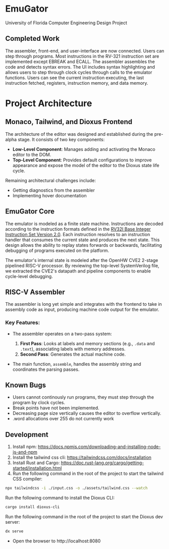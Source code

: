 # EmuGator
University of Florida Computer Engineering Design Project

## Completed Work
The assembler, front-end, and user-interface are now connected. Users can step through programs. Most instructions in the RV-321 instruction set are implemented except EBREAK and ECALL. The assembler assembles the code and detects syntax errors. The UI includes syntax highlighting and allows users to step through clock cycles through calls to the emulator functions. Users can see the current instruction executing, the last instruction fetched, registers, instruction memory, and data memory.

# Project Architecture

## Monaco, Tailwind, and Dioxus Frontend
The architecture of the editor was designed and established during the pre-alpha stage. It consists of two key components:
- **Low-Level Component**: Manages adding and activating the Monaco editor to the DOM.
- **Top-Level Component**: Provides default configurations to improve appearance and expose the model of the editor to the Dioxus state life cycle.

Remaining architectural challenges include:
- Getting diagnostics from the assembler
- Implementing hover documentation

## EmuGator Core
The emulator is modeled as a finite state machine. Instructions are decoded according to the instruction formats defined in the [RV32I Base Integer Instruction Set Version 2.0](https://riscv.org/wp-content/uploads/2017/05/riscv-spec-v2.2.pdf). Each instruction resolves to an instruction handler that consumes the current state and produces the next state. This design allows the ability to replay states forwards or backwards, facilitating debugging of programs executed on the platform.

The emulator's internal state is modeled after the OpenHW CVE2 2-stage pipelined RISC-V processor. By reviewing the top-level SystemVerilog file, we extracted the CVE2's datapath and pipeline components to enable cycle-level debugging.

## RISC-V Assembler
The assembler is long yet simple and integrates with the frontend to take in assembly code as input, producing machine code output for the emulator.

### Key Features:
- The assembler operates on a two-pass system:
  1. **First Pass**: Looks at labels and memory sections (e.g., `.data` and `.text`), associating labels with memory addresses.
  2. **Second Pass**: Generates the actual machine code.

- The main function, `assemble`, handles the assembly string and coordinates the parsing passes.

## Known Bugs
- Users cannot continously run programs, they must step through the program by clock cycles.
- Break points have not been implemented.
- Decreasing page size vertically causes the editor to overflow vertically.
- .word allocations over 255 do not currently work

## Development

1. Install npm: https://docs.npmjs.com/downloading-and-installing-node-js-and-npm
2. Install the tailwind css cli: https://tailwindcss.com/docs/installation
3. Install Rust and Cargo: https://doc.rust-lang.org/cargo/getting-started/installation.html 
4. Run the following command in the root of the project to start the tailwind CSS compiler:

```bash
npx tailwindcss -i ./input.css -o ./assets/tailwind.css --watch
```

Run the following command to install the Dioxus CLI:

```bash
cargo install dioxus-cli
```

Run the following command in the root of the project to start the Dioxus dev server:

```bash
dx serve
```

- Open the browser to http://localhost:8080
